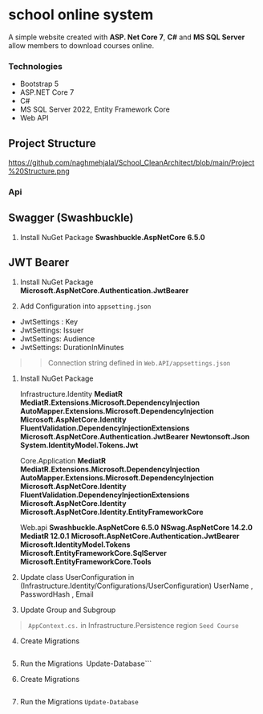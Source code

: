 # school online system 

A simple website created with **ASP. Net Core 7**, **C#** and **MS SQL Server** allow members to download  courses online.


### Technologies
* Bootstrap 5
* ASP.NET Core 7
* C#
* MS SQL Server 2022, Entity Framework Core
* Web API

  
## Project Structure
https://github.com/naghmehjalal/School_CleanArchitect/blob/main/Project%20Structure.png

 ### Api 
 
 ## Swagger (Swashbuckle)

 1. Install NuGet Package 
  **Swashbuckle.AspNetCore 6.5.0**
  

## JWT Bearer     
1. Install NuGet Package 
	**Microsoft.AspNetCore.Authentication.JwtBearer**

2. Add Configuration into ```appsetting.json```
- JwtSettings : Key
- JwtSettings: Issuer
- JwtSettings: Audience
- JwtSettings: DurationInMinutes
    

>> Connection string defined in ```Web.API/appsettings.json```




1. Install NuGet Package
   
	Infrastructure.Identity
	**MediatR**
	**MediatR.Extensions.Microsoft.DependencyInjection**
        **AutoMapper.Extensions.Microsoft.DependencyInjection**
        **Microsoft.AspNetCore.Identity**
        **FluentValidation.DependencyInjectionExtensions**
        **Microsoft.AspNetCore.Authentication.JwtBearer**
        **Newtonsoft.Json**
        **System.IdentityModel.Tokens.Jwt**
   
	Core.Application
	**MediatR**
	**MediatR.Extensions.Microsoft.DependencyInjection**
        **AutoMapper.Extensions.Microsoft.DependencyInjection**
        **Microsoft.AspNetCore.Identity**
        **FluentValidation.DependencyInjectionExtensions**
	**Microsoft.AspNetCore.Identity**
	**Microsoft.AspNetCore.Identity.EntityFrameworkCore**

	Web.api
	  **Swashbuckle.AspNetCore 6.5.0**
	  **NSwag.AspNetCore 14.2.0**
	  **MediatR 12.0.1**
	  **Microsoft.AspNetCore.Authentication.JwtBearer**
	  **Microsoft.IdentityModel.Tokens**
	  **Microsoft.EntityFrameworkCore.SqlServer**
	  **Microsoft.EntityFrameworkCore.Tools**

2. Update   class  UserConfiguration in  (Infrastructure.Identity/Configurations/UserConfiguration)
    UserName , PasswordHash , Email
   
3.  Update  Group and Subgroup
  > ```AppContext.cs.``` in Infrastructure.Persistence
  > region  ```Seed Course```
  

4. Create Migrations
	```Add-Migration -Name "AppContext"
 
5. Run the Migrations```
	```Update-Database```

6. Create Migrations
	```Add-Migration -Name "IdentityDbContext" 

7. Run the Migrations
	```Update-Database```
